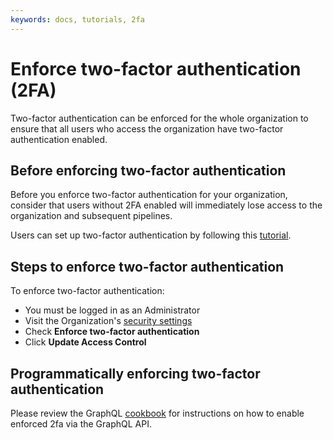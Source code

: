 ```yaml
---
keywords: docs, tutorials, 2fa
---
```


# Enforce two-factor authentication (2FA)

Two-factor authentication can be enforced for the whole organization to ensure
that all users who access the organization have two-factor authentication enabled.

## Before enforcing two-factor authentication

Before you enforce two-factor authentication for your organization, consider
that users without 2FA enabled will immediately lose access to the organization
and subsequent pipelines.

Users can set up two-factor authentication by following this [tutorial].

## Steps to enforce two-factor authentication

To enforce two-factor authentication:

- You must be logged in as an Administrator
- Visit the Organization's [security settings]
- Check **Enforce two-factor authentication**
- Click **Update Access Control**

## Programmatically enforcing two-factor authentication

Please review the GraphQL [cookbook] for instructions on how to enable
enforced 2fa via the GraphQL API.

[cookbook]: </docs/apis/graphql/cookbooks/organizations#enforce-two-factor-authentication-2fa-for-your-organization>
[security settings]: <https://buildkite.com/organizations/~/security>
[tutorial]: <../tutorials/2fa>
